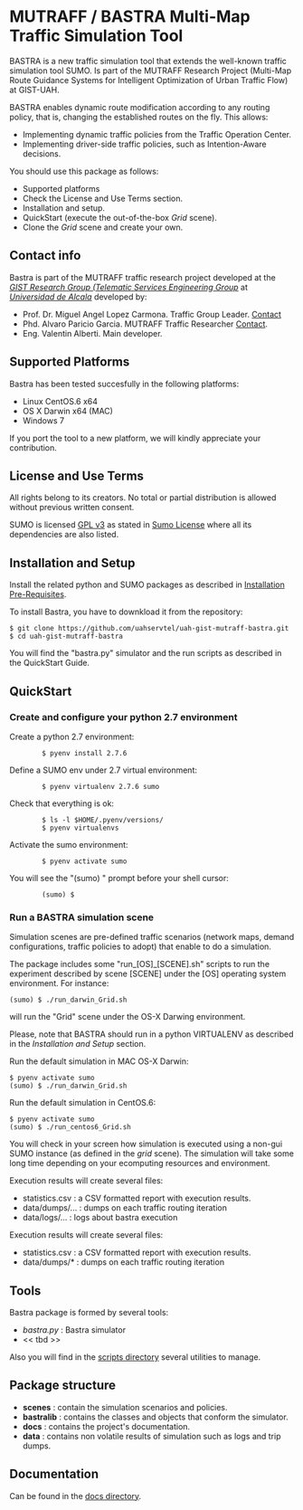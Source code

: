 # MUTRAFF / BASTRA Multi-Map Traffic Simulation Tool

BASTRA is a new traffic simulation tool that extends the well-known traffic simulation tool SUMO.  Is part of the MUTRAFF Research Project (Multi-Map Route Guidance Systems for Intelligent Optimization of Urban Traffic Flow) at GIST-UAH.

BASTRA enables dynamic route modification according to any routing policy, that is, changing the established routes on the fly. This allows:
* Implementing dynamic traffic policies from the Traffic Operation Center.
* Implementing driver-side traffic policies, such as Intention-Aware decisions.

You should use this package as follows:
* Supported platforms
* Check the License and Use Terms section.
* Installation and setup.
* QuickStart (execute the out-of-the-box *Grid* scene).
* Clone the *Grid* scene and create your own.

## Contact info 
Bastra is part of the MUTRAFF traffic research project developed at the *[GIST Research Group (Telematic Services Engineering Group](https://portal.uah.es/portal/page/portal/grupos_de_investigacion/49/Presentacion/QuienesSomos)* at *[Universidad de Alcala](http://www.uah.es)* developed by:
* Prof. Dr. Miguel Angel Lopez Carmona. Traffic Group Leader. [Contact](mailto://miguellopez.carmona@uah.es)
* Phd. Alvaro Paricio Garcia. MUTRAFF Traffic Researcher [Contact](mailto://alvaro.paricio@uah.es).
* Eng. Valentin Alberti. Main developer.

## Supported Platforms

Bastra has been tested succesfully in the following platforms:
* Linux CentOS.6 x64
* OS X Darwin x64 (MAC)
* Windows 7

If you port the tool to a new platform, we will kindly appreciate your contribution.

## License and Use Terms

All rights belong to its creators. No total or partial distribution is allowed 
without previous written consent.

SUMO is licensed [GPL v3](https://gnu.org/licenses/gpl.html) as stated in [Sumo License](http://sumo.dlr.de/wiki/License) where all its dependencies are also listed.

## Installation and Setup

Install the related python and SUMO packages as described in [Installation Pre-Requisites](./BASTRA_INSTALLATION_REQUISITES.md).

To install Bastra, you have to downkload it from the repository:
```
$ git clone https://github.com/uahservtel/uah-gist-mutraff-bastra.git
$ cd uah-gist-mutraff-bastra
```
You will find the "bastra.py" simulator and the run scripts as described in the QuickStart Guide.

## QuickStart

### Create and configure your python 2.7 environment

Create a python 2.7 environment:
```
        $ pyenv install 2.7.6
```

Define a SUMO env under 2.7 virtual environment:
```
        $ pyenv virtualenv 2.7.6 sumo
```

Check that everything is ok:
```
        $ ls -l $HOME/.pyenv/versions/
        $ pyenv virtualenvs
```

Activate the sumo environment:
```
        $ pyenv activate sumo
```

You will see the "(sumo) " prompt before your shell cursor:
```
        (sumo) $
```

### Run a BASTRA simulation scene

Simulation scenes are pre-defined traffic scenarios (network maps, demand configurations, traffic policies to adopt) that enable to do a simulation.

The package includes some "run_[OS]_[SCENE].sh" scripts to run the experiment described by
scene [SCENE] under the [OS] operating system environment. For instance:
```
(sumo) $ ./run_darwin_Grid.sh
```
will run the "Grid" scene under the OS-X Darwing environment.

Please, note that BASTRA should run in a python VIRTUALENV as described in the *Installation and Setup* section.

Run the default simulation in MAC OS-X Darwin:
```
$ pyenv activate sumo
(sumo) $ ./run_darwin_Grid.sh
```

Run the default simulation in CentOS.6:
```
$ pyenv activate sumo
(sumo) $ ./run_centos6_Grid.sh
```

You will check in your screen how simulation is executed using a non-gui SUMO instance (as defined in the *grid* scene). The simulation will take some long time depending on your ecomputing resources and environment.

Execution results will create several files:
* statistics.csv : a CSV formatted report with execution results.
* data/dumps/... : dumps on each traffic routing iteration
* data/logs/... : logs about bastra execution

Execution results will create several files:
* statistics.csv : a CSV formatted report with execution results.
* data/dumps/* : dumps on each traffic routing iteration

## Tools

Bastra package is formed by several tools:
* *bastra.py* : Bastra simulator
* << tbd >>

Also you will find in the [scripts directory](scripts/) several utilities to manage.

## Package structure
* __scenes__ : contain the simulation scenarios and policies.
* __bastralib__ : contains the classes and objects that conform the simulator.
* __docs__ : contains the project's documentation.
* __data__ : contains non volatile results of simulation such as logs and trip dumps.

## Documentation

Can be found in the [docs directory](docs/).
